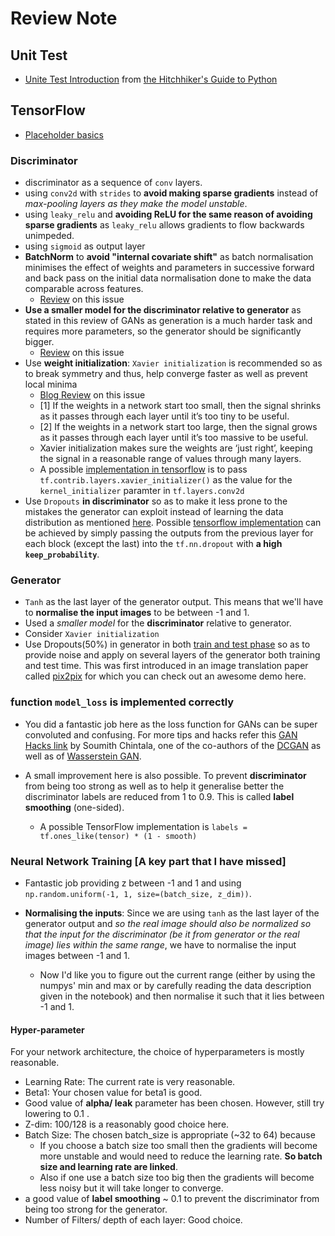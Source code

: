 
# Review Note

## Unit Test

- [Unite Test Introduction](http://docs.python-guide.org/en/latest/writing/tests/)  from [the Hitchhiker's Guide to Python](http://docs.python-guide.org/en/latest/)

## TensorFlow

- [Placeholder basics](https://stackoverflow.com/documentation/tensorflow/2952/placeholders#t=20170512180513354874)

### Discriminator

- discriminator as a sequence of `conv` layers.
- using `conv2d` with `strides` to **avoid making sparse gradients** instead of *max-pooling layers as they make the model unstable*.
- using `leaky_relu` and **avoiding ReLU for the same reason of avoiding sparse gradients** as `leaky_relu` allows gradients to flow backwards unimpeded.
- using `sigmoid` as output layer
- **BatchNorm** to **avoid "internal covariate shift"** as batch normalisation minimises the effect of weights and parameters in successive forward and back pass on the initial data normalisation done to make the data comparable across features.
    - [Review](https://gist.github.com/shagunsodhani/4441216a298df0fe6ab0) on this issue
- **Use a smaller model for the discriminator relative to generator** as stated in this review of GANs as generation is a much harder task and requires more parameters, so the generator should be significantly bigger.
    - [Review](https://github.com/tensorflow/magenta/blob/master/magenta/reviews/GAN.md) on this issue
- Use **weight initialization**: `Xavier initialization` is recommended so as to break symmetry and thus, help converge faster as well as prevent local minima
    - [Blog Review](https://prateekvjoshi.com/2016/03/29/understanding-xavier-initialization-in-deep-neural-networks/) on this issue
    - [1] If the weights in a network start too small, then the signal shrinks as it passes through each layer until it’s too tiny to be useful.
    - [2] If the weights in a network start too large, then the signal grows as it passes through each layer until it’s too massive to be useful.
    - Xavier initialization makes sure the weights are ‘just right’, keeping the signal in a reasonable range of values through many layers.
    - A possible [implementation in tensorflow](https://www.tensorflow.org/versions/r0.11/api_docs/python/contrib.layers/initializers) is to pass `tf.contrib.layers.xavier_initializer()` as the value for the `kernel_initializer` paramter in `tf.layers.conv2d`
- Use `Dropouts` **in discriminator** so as to make it less prone to the mistakes the generator can exploit instead of learning the data distribution as mentioned [here](https://github.com/tensorflow/magenta/blob/master/magenta/reviews/GAN.md#disadvantages). Possible [tensorflow implementation](https://www.tensorflow.org/api_docs/python/tf/nn/dropout) can be achieved by simply passing the outputs from the previous layer for each block (except the last) into the `tf.nn.dropout` with **a high `keep_probability`**.

### Generator

- `Tanh` as the last layer of the generator output. This means that we'll have to **normalise the input images** to be between -1 and 1.
- Used a *smaller model* for the **discriminator** relative to generator.
- Consider `Xavier initialization`
- Use Dropouts(50%) in generator in both [train and test phase](https://github.com/soumith/ganhacks#17-use-dropouts-in-g-in-both-train-and-test-phase) so as to provide noise and apply on several layers of the generator both training and test time. This was first introduced in an image translation paper called [pix2pix](https://arxiv.org/pdf/1611.07004v1.pdf) for which you can check out an awesome demo here.

### function `model_loss` is implemented correctly

- You did a fantastic job here as the loss function for GANs can be super convoluted and confusing. For more tips and hacks refer this [GAN Hacks link](https://github.com/soumith/ganhacks) by Soumith Chintala, one of the co-authors of the [DCGAN](https://arxiv.org/abs/1511.06434) as well as of [Wasserstein GAN](https://arxiv.org/abs/1701.07875).

- A small improvement here is also possible. To prevent **discriminator** from being too strong as well as to help it generalise better the discriminator labels are reduced from 1 to 0.9. This is called **label smoothing** (one-sided).
    - A possible TensorFlow implementation is `labels = tf.ones_like(tensor) * (1 - smooth)`

### Neural Network Training [A key part that I have missed]


- Fantastic job providing z between -1 and 1 and using `np.random.uniform(-1, 1, size=(batch_size, z_dim))`.

- **Normalising the inputs**: Since we are using `tanh` as the last layer of the generator output and *so the real image should also be normalized so that the input for the discriminator (be it from generator or the real image) lies within the same range*, we have to normalise the input images between -1 and 1.
    - Now I'd like you to figure out the current range (either by using the numpys' min and max or by carefully reading the data description given in the notebook) and then normalise it such that it lies between -1 and 1.

#### Hyper-parameter

For your network architecture, the choice of hyperparameters is mostly reasonable.

- Learning Rate: The current rate is very reasonable.
- Beta1: Your chosen value for beta1 is good.
- Good value of **alpha/ leak** parameter has been chosen. However, still try lowering to 0.1 .
- Z-dim: 100/128 is a reasonably good choice here.
- Batch Size: The chosen batch_size is appropriate (~32 to 64) because
    - If you choose a batch size too small then the gradients will become more unstable and would need to reduce the learning rate. **So batch size and learning rate are linked**.
    - Also if one use a batch size too big then the gradients will become less noisy but it will take longer to converge.
- a good value of **label smoothing** ~ 0.1 to prevent the discriminator from being too strong for the generator.
- Number of Filters/ depth of each layer: Good choice.